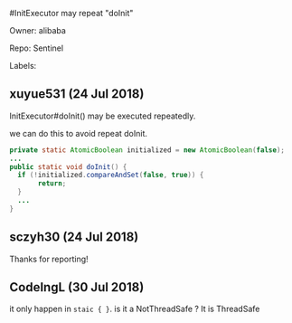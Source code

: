 #InitExecutor may repeat "doInit"

Owner: alibaba

Repo: Sentinel

Labels: 

## xuyue531 (24 Jul 2018)

InitExecutor#doInit() may be executed repeatedly.

we can do this to avoid repeat doInit.
```java
private static AtomicBoolean initialized = new AtomicBoolean(false);
...
public static void doInit() {
  if (!initialized.compareAndSet(false, true)) {
       return;
  }
  ...
}
```


## sczyh30 (24 Jul 2018)

Thanks for reporting!

## CodeIngL (30 Jul 2018)

it only happen in `staic { }`.   is it a NotThreadSafe ? It is ThreadSafe

